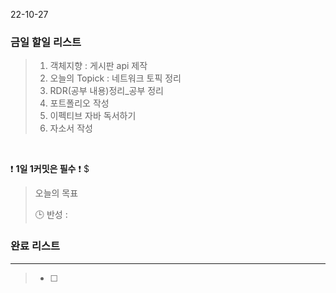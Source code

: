 22-10-27
### 금일 할일 리스트


>  1. 객체지향 : 게시판 api 제작
>  2. 오늘의 Topick : 네트워크 토픽 정리
>  3. RDR(공부 내용)정리_공부 정리
>  4. 포트폴리오 작성
>  5. 이펙티브 자바 독서하기
>  6. 자소서 작성


<br/>

❗ **1일 1커밋은 필수** ❗
$
> 오늘의 목표
>
> 🕒 반성 :
>

### 완료 리스트

---
> - [ ]